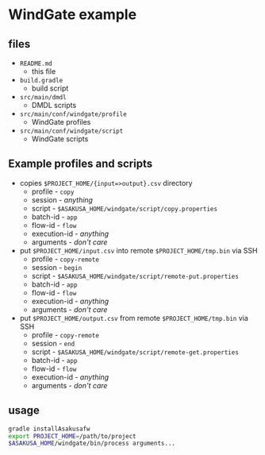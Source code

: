 # WindGate example

## files

* `README.md`
  * this file
* `build.gradle`
  * build script
* `src/main/dmdl`
  * DMDL scripts
* `src/main/conf/windgate/profile`
  * WindGate profiles
* `src/main/conf/windgate/script`
  * WindGate scripts

## Example profiles and scripts

* copies `$PROJECT_HOME/{input=>output}.csv` directory
  * profile - `copy`
  * session - *anything*
  * script - `$ASAKUSA_HOME/windgate/script/copy.properties`
  * batch-id - `app`
  * flow-id - `flow`
  * execution-id - *anything*
  * arguments - *don't care*
* put `$PROJECT_HOME/input.csv` into remote `$PROJECT_HOME/tmp.bin` via SSH
  * profile - `copy-remote`
  * session - `begin`
  * script - `$ASAKUSA_HOME/windgate/script/remote-put.properties`
  * batch-id - `app`
  * flow-id - `flow`
  * execution-id - *anything*
  * arguments - *don't care*
* put `$PROJECT_HOME/output.csv` from remote `$PROJECT_HOME/tmp.bin` via SSH
  * profile - `copy-remote`
  * session - `end`
  * script - `$ASAKUSA_HOME/windgate/script/remote-get.properties`
  * batch-id - `app`
  * flow-id - `flow`
  * execution-id - *anything*
  * arguments - *don't care*


## usage

```sh
gradle installAsakusafw
export PROJECT_HOME=/path/to/project
$ASAKUSA_HOME/windgate/bin/process arguments...
```
